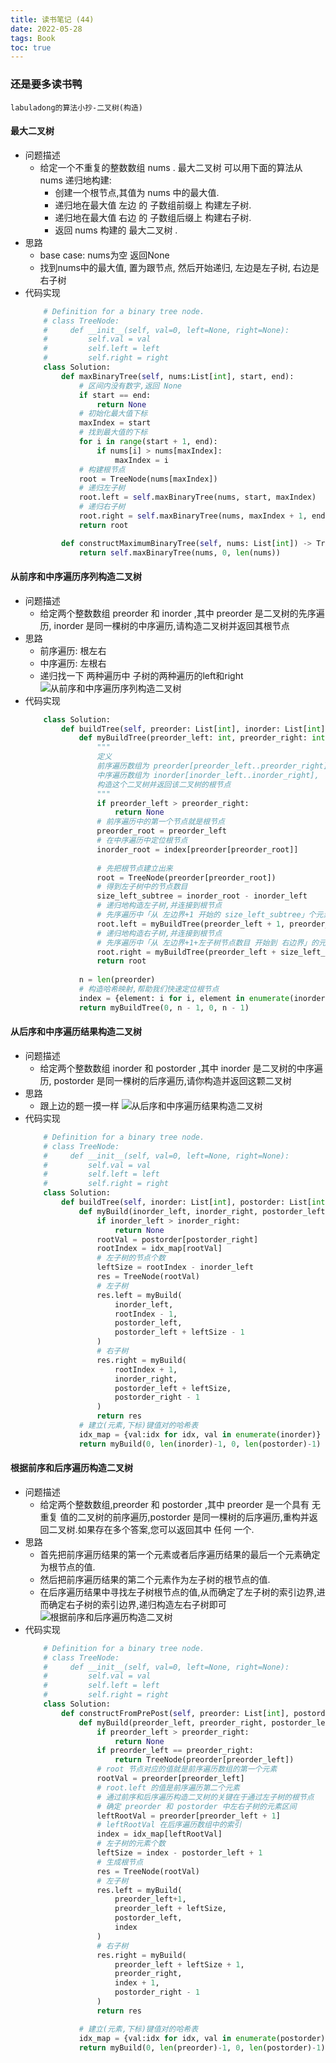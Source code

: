 ```yaml
---
title: 读书笔记 (44)
date: 2022-05-28
tags: Book
toc: true
---
```


### 还是要多读书鸭
    labuladong的算法小抄-二叉树(构造)

<!-- more -->

#### 最大二叉树
- 问题描述
    * 给定一个不重复的整数数组 nums . 最大二叉树 可以用下面的算法从 nums 递归地构建:
        * 创建一个根节点,其值为 nums 中的最大值.
        * 递归地在最大值 左边 的 子数组前缀上 构建左子树.
        * 递归地在最大值 右边 的 子数组后缀上 构建右子树.
        * 返回 nums 构建的 最大二叉树 .
- 思路
    * base case: nums为空 返回None
    * 找到nums中的最大值, 置为跟节点, 然后开始递归, 左边是左子树, 右边是右子树
- 代码实现
    ```python
        # Definition for a binary tree node.
        # class TreeNode:
        #     def __init__(self, val=0, left=None, right=None):
        #         self.val = val
        #         self.left = left
        #         self.right = right
        class Solution:
            def maxBinaryTree(self, nums:List[int], start, end):
                # 区间内没有数字,返回 None
                if start == end:
                    return None
                # 初始化最大值下标
                maxIndex = start
                # 找到最大值的下标
                for i in range(start + 1, end):
                    if nums[i] > nums[maxIndex]:
                        maxIndex = i
                # 构建根节点
                root = TreeNode(nums[maxIndex])
                # 递归左子树
                root.left = self.maxBinaryTree(nums, start, maxIndex)
                # 递归右子树
                root.right = self.maxBinaryTree(nums, maxIndex + 1, end)
                return root

            def constructMaximumBinaryTree(self, nums: List[int]) -> TreeNode:
                return self.maxBinaryTree(nums, 0, len(nums))
    ```


#### 从前序和中序遍历序列构造二叉树
- 问题描述
    * 给定两个整数数组 preorder 和 inorder ,其中 preorder 是二叉树的先序遍历, inorder 是同一棵树的中序遍历,请构造二叉树并返回其根节点
- 思路
    * 前序遍历: 根左右
    * 中序遍历: 左根右
    * 递归找一下 两种遍历中 子树的两种遍历的left和right
    ![从前序和中序遍历序列构造二叉树](/img/20220528_1.png)
- 代码实现
    ```python
        class Solution:
            def buildTree(self, preorder: List[int], inorder: List[int]) -> TreeNode:
                def myBuildTree(preorder_left: int, preorder_right: int, inorder_left: int, inorder_right: int):
                    """
                    定义
                    前序遍历数组为 preorder[preorder_left..preorder_right],
                    中序遍历数组为 inorder[inorder_left..inorder_right],
                    构造这个二叉树并返回该二叉树的根节点
                    """
                    if preorder_left > preorder_right:
                        return None
                    # 前序遍历中的第一个节点就是根节点
                    preorder_root = preorder_left
                    # 在中序遍历中定位根节点
                    inorder_root = index[preorder[preorder_root]]
                    
                    # 先把根节点建立出来
                    root = TreeNode(preorder[preorder_root])
                    # 得到左子树中的节点数目
                    size_left_subtree = inorder_root - inorder_left
                    # 递归地构造左子树,并连接到根节点
                    # 先序遍历中「从 左边界+1 开始的 size_left_subtree」个元素就对应了中序遍历中「从 左边界 开始到 根节点定位-1」的元素
                    root.left = myBuildTree(preorder_left + 1, preorder_left + size_left_subtree, inorder_left, inorder_root - 1)
                    # 递归地构造右子树,并连接到根节点
                    # 先序遍历中「从 左边界+1+左子树节点数目 开始到 右边界」的元素就对应了中序遍历中「从 根节点定位+1 到 右边界」的元素
                    root.right = myBuildTree(preorder_left + size_left_subtree + 1, preorder_right, inorder_root + 1, inorder_right)
                    return root
                
                n = len(preorder)
                # 构造哈希映射,帮助我们快速定位根节点
                index = {element: i for i, element in enumerate(inorder)}
                return myBuildTree(0, n - 1, 0, n - 1)
    ```


#### 从后序和中序遍历结果构造二叉树
- 问题描述
    * 给定两个整数数组 inorder 和 postorder ,其中 inorder 是二叉树的中序遍历, postorder 是同一棵树的后序遍历,请你构造并返回这颗二叉树
- 思路
    * 跟上边的题一摸一样
    ![从后序和中序遍历结果构造二叉树](/img/20220528_2.png)
- 代码实现
    ```python
        # Definition for a binary tree node.
        # class TreeNode:
        #     def __init__(self, val=0, left=None, right=None):
        #         self.val = val
        #         self.left = left
        #         self.right = right
        class Solution:
            def buildTree(self, inorder: List[int], postorder: List[int]) -> TreeNode:
                def myBuild(inorder_left, inorder_right, postorder_left, postorder_right):
                    if inorder_left > inorder_right:
                        return None
                    rootVal = postorder[postorder_right]
                    rootIndex = idx_map[rootVal]
                    # 左子树的节点个数
                    leftSize = rootIndex - inorder_left
                    res = TreeNode(rootVal)
                    # 左子树
                    res.left = myBuild(
                        inorder_left,
                        rootIndex - 1,
                        postorder_left,
                        postorder_left + leftSize - 1
                    )
                    # 右子树
                    res.right = myBuild(
                        rootIndex + 1,
                        inorder_right,
                        postorder_left + leftSize,
                        postorder_right - 1
                    )
                    return res
                # 建立(元素,下标)键值对的哈希表
                idx_map = {val:idx for idx, val in enumerate(inorder)} 
                return myBuild(0, len(inorder)-1, 0, len(postorder)-1)
    ```

#### 根据前序和后序遍历构造二叉树
- 问题描述
    * 给定两个整数数组,preorder 和 postorder ,其中 preorder 是一个具有 无重复 值的二叉树的前序遍历,postorder 是同一棵树的后序遍历,重构并返回二叉树.如果存在多个答案,您可以返回其中 任何 一个.
- 思路
    * 首先把前序遍历结果的第一个元素或者后序遍历结果的最后一个元素确定为根节点的值.
    * 然后把前序遍历结果的第二个元素作为左子树的根节点的值.
    * 在后序遍历结果中寻找左子树根节点的值,从而确定了左子树的索引边界,进而确定右子树的索引边界,递归构造左右子树即可
    ![根据前序和后序遍历构造二叉树](/img/20220528_3.png)
- 代码实现
    ```python
        # Definition for a binary tree node.
        # class TreeNode:
        #     def __init__(self, val=0, left=None, right=None):
        #         self.val = val
        #         self.left = left
        #         self.right = right
        class Solution:
            def constructFromPrePost(self, preorder: List[int], postorder: List[int]) -> TreeNode:
                def myBuild(preorder_left, preorder_right, postorder_left, postorder_right):
                    if preorder_left > preorder_right:
                        return None
                    if preorder_left == preorder_right:
                        return TreeNode(preorder[preorder_left])
                    # root 节点对应的值就是前序遍历数组的第一个元素
                    rootVal = preorder[preorder_left]
                    # root.left 的值是前序遍历第二个元素
                    # 通过前序和后序遍历构造二叉树的关键在于通过左子树的根节点
                    # 确定 preorder 和 postorder 中左右子树的元素区间
                    leftRootVal = preorder[preorder_left + 1]
                    # leftRootVal 在后序遍历数组中的索引
                    index = idx_map[leftRootVal]
                    # 左子树的元素个数
                    leftSize = index - postorder_left + 1
                    # 生成根节点
                    res = TreeNode(rootVal)
                    # 左子树
                    res.left = myBuild(
                        preorder_left+1,
                        preorder_left + leftSize,
                        postorder_left,
                        index
                    )
                    # 右子树
                    res.right = myBuild(
                        preorder_left + leftSize + 1,
                        preorder_right,
                        index + 1,
                        postorder_right - 1
                    )
                    return res

                # 建立(元素,下标)键值对的哈希表
                idx_map = {val:idx for idx, val in enumerate(postorder)} 
                return myBuild(0, len(preorder)-1, 0, len(postorder)-1)
    ```
